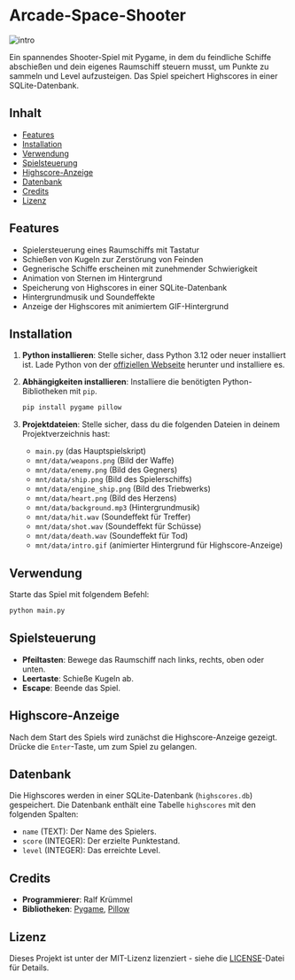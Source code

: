 # Arcade-Space-Shooter

![intro](https://github.com/kruemmel-python/Arcade-Space-Shooter/assets/169469747/4b51c19f-1e52-4f54-ac1d-b245ee08b491)

Ein spannendes Shooter-Spiel mit Pygame, in dem du feindliche Schiffe abschießen und dein eigenes Raumschiff steuern musst, um Punkte zu sammeln und Level aufzusteigen. Das Spiel speichert Highscores in einer SQLite-Datenbank.

## Inhalt

- [Features](#features)
- [Installation](#installation)
- [Verwendung](#verwendung)
- [Spielsteuerung](#spielsteuerung)
- [Highscore-Anzeige](#highscore-anzeige)
- [Datenbank](#datenbank)
- [Credits](#credits)
- [Lizenz](#lizenz)

## Features

- Spielersteuerung eines Raumschiffs mit Tastatur
- Schießen von Kugeln zur Zerstörung von Feinden
- Gegnerische Schiffe erscheinen mit zunehmender Schwierigkeit
- Animation von Sternen im Hintergrund
- Speicherung von Highscores in einer SQLite-Datenbank
- Hintergrundmusik und Soundeffekte
- Anzeige der Highscores mit animiertem GIF-Hintergrund

## Installation

1. **Python installieren**: Stelle sicher, dass Python 3.12 oder neuer installiert ist. Lade Python von der [offiziellen Webseite](https://www.python.org/downloads/) herunter und installiere es.

2. **Abhängigkeiten installieren**: Installiere die benötigten Python-Bibliotheken mit `pip`.

    ```bash
    pip install pygame pillow
    ```

3. **Projektdateien**: Stelle sicher, dass du die folgenden Dateien in deinem Projektverzeichnis hast:
    - `main.py` (das Hauptspielskript)
    - `mnt/data/weapons.png` (Bild der Waffe)
    - `mnt/data/enemy.png` (Bild des Gegners)
    - `mnt/data/ship.png` (Bild des Spielerschiffs)
    - `mnt/data/engine_ship.png` (Bild des Triebwerks)
    - `mnt/data/heart.png` (Bild des Herzens)
    - `mnt/data/background.mp3` (Hintergrundmusik)
    - `mnt/data/hit.wav` (Soundeffekt für Treffer)
    - `mnt/data/shot.wav` (Soundeffekt für Schüsse)
    - `mnt/data/death.wav` (Soundeffekt für Tod)
    - `mnt/data/intro.gif` (animierter Hintergrund für Highscore-Anzeige)

## Verwendung

Starte das Spiel mit folgendem Befehl:

```bash
python main.py
```

## Spielsteuerung

- **Pfeiltasten**: Bewege das Raumschiff nach links, rechts, oben oder unten.
- **Leertaste**: Schieße Kugeln ab.
- **Escape**: Beende das Spiel.

## Highscore-Anzeige

Nach dem Start des Spiels wird zunächst die Highscore-Anzeige gezeigt. Drücke die `Enter`-Taste, um zum Spiel zu gelangen.

## Datenbank

Die Highscores werden in einer SQLite-Datenbank (`highscores.db`) gespeichert. Die Datenbank enthält eine Tabelle `highscores` mit den folgenden Spalten:

- `name` (TEXT): Der Name des Spielers.
- `score` (INTEGER): Der erzielte Punktestand.
- `level` (INTEGER): Das erreichte Level.

## Credits

- **Programmierer**: Ralf Krümmel
- **Bibliotheken**: [Pygame](https://www.pygame.org/), [Pillow](https://python-pillow.org/)

## Lizenz

Dieses Projekt ist unter der MIT-Lizenz lizenziert - siehe die [LICENSE](LICENSE)-Datei für Details.
